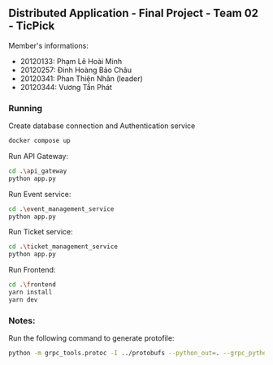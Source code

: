 ## Distributed Application - Final Project - Team 02 - TicPick
Member's informations:
- 20120133: Phạm Lê Hoài Minh
- 20120257: Đinh Hoàng Bảo Châu
- 20120341: Phan Thiện Nhân (leader)
- 20120344: Vương Tấn Phát

### Running
Create database connection and Authentication service
```bash
docker compose up
``` 

Run API Gateway:
```bash
cd .\api_gateway
python app.py
``` 

Run Event service:
```bash
cd .\event_management_service
python app.py
``` 

Run Ticket service:
```bash
cd .\ticket_management_service
python app.py
``` 

Run Frontend:
```bash
cd .\frontend
yarn install
yarn dev
``` 

### Notes:
Run the following command to generate protofile:
```bash
python -m grpc_tools.protoc -I ../protobufs --python_out=. --grpc_python_out=. ../protobufs/recommendations.proto
``` 
